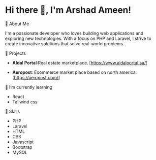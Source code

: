 # Hi there 👋, I'm Arshad Ameen!


 🚀 About Me

I'm a passionate developer who loves building web applications and exploring new technologies. With a focus on PHP and Laravel, I strive to create innovative solutions that solve real-world problems.

 🔭 Projects

- **Aldal Portal**:Real estate marketplace. [https://www.aldalportal.sa/]

- **Aeropost**: Ecommerce market place based on north america. [https://aeropost.com/]
  
 🌱 I’m currently learning

- React 
- Tailwind css

 💼 Skills

- PHP
- Laravel
- HTML
- CSS
- Javascript
- Bootstrap
- MySQL




